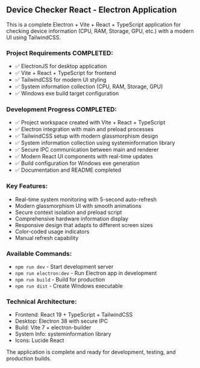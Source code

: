 <!-- Use this file to provide workspace-specific custom instructions to Copilot. For more details, visit https://code.visualstudio.com/docs/copilot/copilot-customization#_use-a-githubcopilotinstructionsmd-file -->

## Device Checker React - Electron Application

This is a complete Electron + Vite + React + TypeScript application for checking device information (CPU, RAM, Storage, GPU, etc.) with a modern UI using TailwindCSS.

### Project Requirements COMPLETED:

-   ✅ ElectronJS for desktop application
-   ✅ Vite + React + TypeScript for frontend
-   ✅ TailwindCSS for modern UI styling
-   ✅ System information collection (CPU, RAM, Storage, GPU)
-   ✅ Windows exe build target configuration

### Development Progress COMPLETED:

-   ✅ Project workspace created with Vite + React + TypeScript
-   ✅ Electron integration with main and preload processes
-   ✅ TailwindCSS setup with modern glassmorphism design
-   ✅ System information collection using systeminformation library
-   ✅ Secure IPC communication between main and renderer
-   ✅ Modern React UI components with real-time updates
-   ✅ Build configuration for Windows exe generation
-   ✅ Documentation and README completed

### Key Features:

-   Real-time system monitoring with 5-second auto-refresh
-   Modern glassmorphism UI with smooth animations
-   Secure context isolation and preload script
-   Comprehensive hardware information display
-   Responsive design that adapts to different screen sizes
-   Color-coded usage indicators
-   Manual refresh capability

### Available Commands:

-   `npm run dev` - Start development server
-   `npm run electron:dev` - Run Electron app in development
-   `npm run build` - Build for production
-   `npm run dist` - Create Windows executable

### Technical Architecture:

-   Frontend: React 19 + TypeScript + TailwindCSS
-   Desktop: Electron 38 with secure IPC
-   Build: Vite 7 + electron-builder
-   System Info: systeminformation library
-   Icons: Lucide React

The application is complete and ready for development, testing, and production builds.
